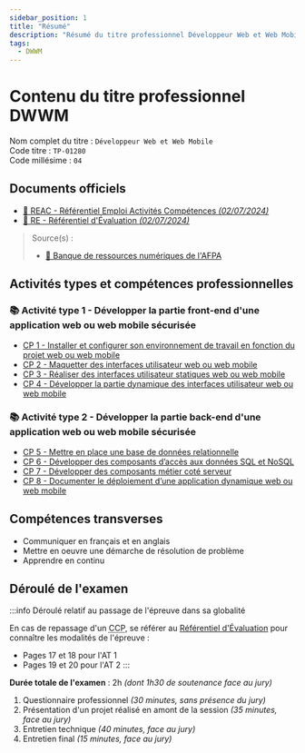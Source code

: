 ```yaml
---
sidebar_position: 1
title: "Résumé"
description: "Résumé du titre professionnel Développeur Web et Web Mobile (DWWM TP-01280m04, actif depuis septembre 2023)."
tags:
  - DWWM
---
```


# Contenu du titre professionnel DWWM

Nom complet du titre : `Développeur Web et Web Mobile`  
Code titre : `TP-01280`  
Code millésime : `04`

## Documents officiels

- [📄 REAC - Référentiel Emploi Activités Compétences _(02/07/2024)_](https://www.banque.di.afpa.fr/EspaceEmployeursCandidatsActeurs/Download.aspx?i=7343fd7e-6491-49ba-8a6c-1dabffdbdb1d&d=1)
- [📄 RE - Référentiel d'Évaluation _(02/07/2024)_](https://www.banque.di.afpa.fr/EspaceEmployeursCandidatsActeurs/Download.aspx?i=442c27b5-0394-4e85-ace8-fe801ad6d229&d=1)

> Source(s) :
>
> - [🔗 Banque de ressources numériques de l'AFPA](https://www.banque.di.afpa.fr/EspaceEmployeursCandidatsActeurs/EGPResultat.aspx?cr=d%C3%A9veloppeur%20web&cd=&ct=01280m04&type=t)

## Activités types et compétences professionnelles

### 📚 Activité type 1 - Développer la partie front-end d'une application web ou web mobile sécurisée

- [CP 1 - Installer et configurer son environnement de travail en fonction du projet web ou web mobile](./AT1/CP1)
- [CP 2 - Maquetter des interfaces utilisateur web ou web mobile](./AT1/CP2)
- [CP 3 - Réaliser des interfaces utilisateur statiques web ou web mobile](./AT1/CP3)
- [CP 4 - Développer la partie dynamique des interfaces utilisateur web ou web mobile](./AT1/CP4)

### 📚 Activité type 2 - Développer la partie back-end d'une application web ou web mobile sécurisée

- [CP 5 - Mettre en place une base de données relationnelle](./AT2/CP5)
- [CP 6 - Développer des composants d’accès aux données SQL et NoSQL](./AT2/CP6)
- [CP 7 - Développer des composants métier coté serveur](./AT2/CP7)
- [CP 8 - Documenter le déploiement d’une application dynamique web ou web mobile](./AT2/CP8)

## Compétences transverses

- Communiquer en français et en anglais
- Mettre en oeuvre une démarche de résolution de problème
- Apprendre en continu

## Déroulé de l'examen

:::info Déroulé relatif au passage de l'épreuve dans sa globalité

En cas de repassage d'un <abbr title="Certificat de Compétences Professionnelles">CCP</abbr>, se référer au [Référentiel d'Évaluation](https://www.banque.di.afpa.fr/EspaceEmployeursCandidatsActeurs/Download.aspx?i=442c27b5-0394-4e85-ace8-fe801ad6d229&d=1) pour connaître les modalités de l'épreuve :

- Pages 17 et 18 pour l'AT 1
- Pages 19 et 20 pour l'AT 2
  :::

**Durée totale de l'examen** : 2h _(dont 1h30 de soutenance face au jury)_

1. Questionnaire professionnel _(30 minutes, sans présence du jury)_
2. Présentation d'un projet réalisé en amont de la session _(35 minutes, face au jury)_
3. Entretien technique _(40 minutes, face au jury)_
4. Entretien final _(15 minutes, face au jury)_

